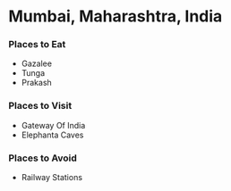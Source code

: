 # Mumbai, Maharashtra, India

### Places to Eat
- Gazalee
- Tunga
- Prakash

### Places to Visit
- Gateway Of India
- Elephanta Caves

### Places to Avoid
- Railway Stations
